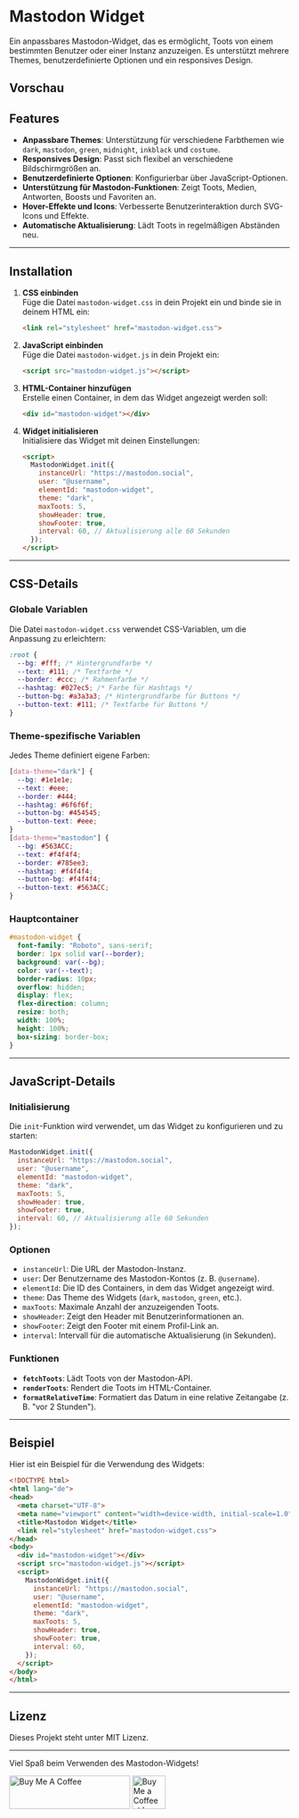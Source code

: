 # Mastodon Widget

Ein anpassbares Mastodon-Widget, das es ermöglicht, Toots von einem bestimmten Benutzer oder einer Instanz anzuzeigen. Es unterstützt mehrere Themes, benutzerdefinierte Optionen und ein responsives Design.

## Vorschau



## Features

- **Anpassbare Themes**: Unterstützung für verschiedene Farbthemen wie `dark`, `mastodon`, `green`, `midnight`, `inkblack` und `costume`.
- **Responsives Design**: Passt sich flexibel an verschiedene Bildschirmgrößen an.
- **Benutzerdefinierte Optionen**: Konfigurierbar über JavaScript-Optionen.
- **Unterstützung für Mastodon-Funktionen**: Zeigt Toots, Medien, Antworten, Boosts und Favoriten an.
- **Hover-Effekte und Icons**: Verbesserte Benutzerinteraktion durch SVG-Icons und Effekte.
- **Automatische Aktualisierung**: Lädt Toots in regelmäßigen Abständen neu.

---

## Installation

1. **CSS einbinden**  
   Füge die Datei `mastodon-widget.css` in dein Projekt ein und binde sie in deinem HTML ein:
   ```html
   <link rel="stylesheet" href="mastodon-widget.css">
   ```

2. **JavaScript einbinden**  
   Füge die Datei `mastodon-widget.js` in dein Projekt ein:
   ```html
   <script src="mastodon-widget.js"></script>
   ```

3. **HTML-Container hinzufügen**  
   Erstelle einen Container, in dem das Widget angezeigt werden soll:
   ```html
   <div id="mastodon-widget"></div>
   ```

4. **Widget initialisieren**  
   Initialisiere das Widget mit deinen Einstellungen:
   ```html
   <script>
     MastodonWidget.init({
       instanceUrl: "https://mastodon.social",
       user: "@username",
       elementId: "mastodon-widget",
       theme: "dark",
       maxToots: 5,
       showHeader: true,
       showFooter: true,
       interval: 60, // Aktualisierung alle 60 Sekunden
     });
   </script>
   ```

---

## CSS-Details

### Globale Variablen
Die Datei `mastodon-widget.css` verwendet CSS-Variablen, um die Anpassung zu erleichtern:
```css
:root {
  --bg: #fff; /* Hintergrundfarbe */
  --text: #111; /* Textfarbe */
  --border: #ccc; /* Rahmenfarbe */
  --hashtag: #027ec5; /* Farbe für Hashtags */
  --button-bg: #a3a3a3; /* Hintergrundfarbe für Buttons */
  --button-text: #111; /* Textfarbe für Buttons */
}
```

### Theme-spezifische Variablen
Jedes Theme definiert eigene Farben:
```css
[data-theme="dark"] {
  --bg: #1e1e1e;
  --text: #eee;
  --border: #444;
  --hashtag: #6f6f6f;
  --button-bg: #454545;
  --button-text: #eee;
}
[data-theme="mastodon"] {
  --bg: #563ACC;
  --text: #f4f4f4;
  --border: #785ee3;
  --hashtag: #f4f4f4;
  --button-bg: #f4f4f4;
  --button-text: #563ACC;
}
```

### Hauptcontainer
```css
#mastodon-widget {
  font-family: "Roboto", sans-serif;
  border: 1px solid var(--border);
  background: var(--bg);
  color: var(--text);
  border-radius: 10px;
  overflow: hidden;
  display: flex;
  flex-direction: column;
  resize: both;
  width: 100%;
  height: 100%;
  box-sizing: border-box;
}
```

---

## JavaScript-Details

### Initialisierung
Die `init`-Funktion wird verwendet, um das Widget zu konfigurieren und zu starten:
```javascript
MastodonWidget.init({
  instanceUrl: "https://mastodon.social",
  user: "@username",
  elementId: "mastodon-widget",
  theme: "dark",
  maxToots: 5,
  showHeader: true,
  showFooter: true,
  interval: 60, // Aktualisierung alle 60 Sekunden
});
```

### Optionen
- `instanceUrl`: Die URL der Mastodon-Instanz.
- `user`: Der Benutzername des Mastodon-Kontos (z. B. `@username`).
- `elementId`: Die ID des Containers, in dem das Widget angezeigt wird.
- `theme`: Das Theme des Widgets (`dark`, `mastodon`, `green`, etc.).
- `maxToots`: Maximale Anzahl der anzuzeigenden Toots.
- `showHeader`: Zeigt den Header mit Benutzerinformationen an.
- `showFooter`: Zeigt den Footer mit einem Profil-Link an.
- `interval`: Intervall für die automatische Aktualisierung (in Sekunden).

### Funktionen
- **`fetchToots`**: Lädt Toots von der Mastodon-API.
- **`renderToots`**: Rendert die Toots im HTML-Container.
- **`formatRelativeTime`**: Formatiert das Datum in eine relative Zeitangabe (z. B. "vor 2 Stunden").

---

## Beispiel

Hier ist ein Beispiel für die Verwendung des Widgets:
```html
<!DOCTYPE html>
<html lang="de">
<head>
  <meta charset="UTF-8">
  <meta name="viewport" content="width=device-width, initial-scale=1.0">
  <title>Mastodon Widget</title>
  <link rel="stylesheet" href="mastodon-widget.css">
</head>
<body>
  <div id="mastodon-widget"></div>
  <script src="mastodon-widget.js"></script>
  <script>
    MastodonWidget.init({
      instanceUrl: "https://mastodon.social",
      user: "@username",
      elementId: "mastodon-widget",
      theme: "dark",
      maxToots: 5,
      showHeader: true,
      showFooter: true,
      interval: 60,
    });
  </script>
</body>
</html>
```

---

## Lizenz

Dieses Projekt steht unter MIT Lizenz.

---

Viel Spaß beim Verwenden des Mastodon-Widgets!

<a href="https://www.buymeacoffee.com/RonDev" target="_blank"><img src="https://cdn.buymeacoffee.com/buttons/v2/default-yellow.png" alt="Buy Me A Coffee" style="height: 60px !important;width: 217px !important;" ></a>   <a href='https://ko-fi.com/U6U31EV2VS' target='_blank'><img height='60' style='border:0px;height:60px;' src='https://storage.ko-fi.com/cdn/kofi6.png?v=6' border='0' alt='Buy Me a Coffee at ko-fi.com' /></a>
